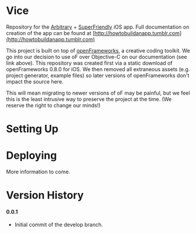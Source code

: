 Vice
=================
Repository for the [Arbitrary](http://arbitrary.io) + [SuperFriendly](http://superfriend.ly) iOS app. Full documentation on creation of the app can be found at [http://howtobuildanapp.tumblr.com](http://howtobuildanapp.tumblr.com)

This project is built on top of [openFrameworks](http://openframworks.cc), a creative coding toolkit. We go into our decision to use oF over Objective-C on our documentation (see link above). This repository was created first via a static download of openFrameworks 0.8.0 for iOS. We then removed all extraneous assets (e.g. project generator, example files) so later versions of openFrameworks don't impact the source here.

This will mean migrating to newer versions of oF may be painful, but we feel this is the least intrusive way to preserve the project at the time. (We reserve the right to change our minds!)

Setting Up
=================

Deploying
=================
More information to come.

Version History
=================
#### 0.0.1
- Initial commit of the develop branch.